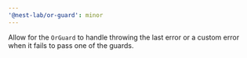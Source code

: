 ```yaml
---
'@nest-lab/or-guard': minor
---
```


Allow for the `OrGuard` to handle throwing the last error or a custom error when
it fails to pass one of the guards.
